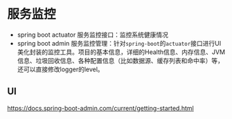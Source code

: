 # 服务监控

- spring boot actuator 服务监控接口：监控系统健康情况
- spring boot admin 服务监控管理：针对`spring-boot`的`actuator`接口进行UI美化封装的监控工具。项目的基本信息，详细的Health信息、内存信息、JVM信息、垃圾回收信息、各种配置信息（比如数据源、缓存列表和命中率）等，还可以直接修改logger的level。

## UI

https://docs.spring-boot-admin.com/current/getting-started.html